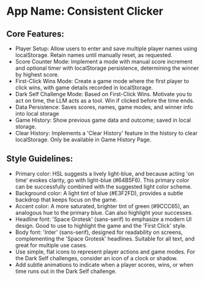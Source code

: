 # **App Name**: Consistent Clicker

## Core Features:

- Player Setup: Allow users to enter and save multiple player names using localStorage. Retain names until manually reset, as requested.
- Score Counter Mode: Implement a mode with manual score increment and optional timer with localStorage persistence, determining the winner by highest score.
- First-Click Wins Mode: Create a game mode where the first player to click wins, with game details recorded in localStorage.
- Dark Self Challenge Mode: Based on First-Click Wins. Motivate you to act on time, the LLM acts as a tool. Win if clicked before the time ends.
- Data Persistence: Saves scores, names, game modes, and winner info into local storage
- Game History: Show previous game data and outcome; saved in local storage.
- Clear History: Implements a 'Clear History' feature in the history to clear localStorage. Only be available in Game History Page.

## Style Guidelines:

- Primary color: HSL suggests a lively light-blue, and because acting 'on time' evokes clarity, go with light-blue (#64B5F6). This primary color can be successfully combined with the suggested light color scheme.
- Background color: A light tint of blue (#E3F2FD), provides a subtle backdrop that keeps focus on the game.
- Accent color: A more saturated, brighter tint of green (#9CCC65), an analogous hue to the primary blue. Can also highlight your successes.
- Headline font: 'Space Grotesk' (sans-serif) to emphasize a modern UI design. Good to use to highlight the game and the 'First Click' style.
- Body font: 'Inter' (sans-serif), designed for readability on screens, complementing the 'Space Grotesk' headlines. Suitable for all text, and great for multiple use cases.
- Use simple, flat icons to represent player actions and game modes. For the Dark Self challenges, consider an icon of a clock or shadow.
- Add subtle animations to indicate when a player scores, wins, or when time runs out in the Dark Self challenge.